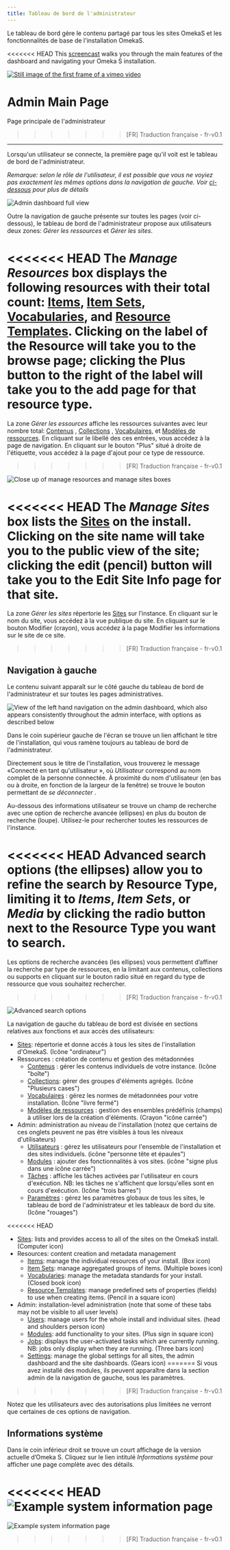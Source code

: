 ```yaml
---
title: Tableau de bord de l'administrateur
---
```


Le tableau de bord gère le contenu partagé par tous les sites OmekaS et les fonctionnalités de base de l'installation OmekaS.

<<<<<<< HEAD
This [screencast](https://vimeo.com/455708039) walks you through the main features of the dashboard and navigating your Omeka S installation.

[![Still image of the first frame of a vimeo video](files/navigatingOmekaS-still.png)](https://vimeo.com/455708039)

Admin Main Page
=======

Page principale de l'administrateur
>>>>>>> [FR] Traduction française - fr-v0.1
---------------------

Lorsqu'un utilisateur se connecte, la première page qu'il voit est le tableau de bord de l'administrateur.

*Remarque: selon le rôle de l'utilisateur, il est possible que vous ne voyiez pas exactement les mêmes options dans la navigation de gauche. Voir [ci-dessous](#left-hand-navigation) pour plus de détails*


![Admin dashboard full view](files/admindashfullview.png)

Outre la navigation de gauche présente sur toutes les pages (voir ci-dessous), le tableau de bord de l'administrateur propose aux utilisateurs deux zones: *Gérer les ressources* et *Gérer les sites*.

<<<<<<< HEAD
The *Manage Resources* box displays the following resources with their total count: [Items](content/items.md), [Item Sets](content/item-sets.md), [Vocabularies](content/vocabularies.md), and [Resource Templates](content/resource-template.md). Clicking on the label of the Resource will take you to the browse page; clicking the Plus button to the right of the label will take you to the add page for that resource type. 
=======
La zone *Gérer les essources* affiche les ressources suivantes avec leur nombre total: [Contenus](/content/items.md) , [Collections](/content/item-sets.md) , [Vocabulaires](/content/vocabularies.md), et [Modèles de ressources](/content/resource-template.md). En cliquant sur le libellé des ces entrées, vous accédez à la page de navigation. En cliquant sur le bouton "Plus" situé à droite de l'étiquette, vous accédez à la page d'ajout pour ce type de ressource.
>>>>>>> [FR] Traduction française - fr-v0.1

![Close up of manage resources and manage sites boxes](files/admindashmanage.png)

<<<<<<< HEAD
The *Manage Sites* box lists the [Sites](sites/index.md) on the install. Clicking on the site name will take you to the public view of the site; clicking the edit (pencil) button will take you to the Edit Site Info page for that site. 
=======
La zone *Gérer les sites* répertorie les [Sites](/sites/index.md) sur l’instance. En cliquant sur le nom du site, vous accédez à la vue publique du site. En cliquant sur le bouton Modifier (crayon), vous accédez à la page Modifier les informations sur le site de ce site.
>>>>>>> [FR] Traduction française - fr-v0.1



Navigation à gauche
---------------------

Le contenu suivant apparaît sur le côté gauche du tableau de bord de l'administrateur et sur toutes les pages administratives.

![View of the left hand navigation on the admin dashboard, which also appears consistently throughout the admin interface, with options as described below](files/leftnav.png)

Dans le coin supérieur gauche de l'écran se trouve un lien affichant le titre de l'installation, qui vous ramène toujours au tableau de bord de l'administrateur.

Directement sous le titre de l'installation, vous trouverez le message «Connecté en tant qu'utilisateur », où *Utilisateur* correspond au nom complet de la personne connectée. À proximité du nom d'utilisateur (en bas ou à droite, en fonction de la largeur de la fenêtre) se trouve le bouton permettant de *se déconnecter* .

Au-dessous des informations utilisateur se trouve un champ de recherche avec une option de recherche avancée (ellipses) en plus du bouton de recherche (loupe). Utilisez-le pour rechercher toutes les ressources de l'instance.

<<<<<<< HEAD
Advanced search options (the ellipses) allow you to refine the search by Resource Type, limiting it to *Items*, *Item Sets*, or *Media* by clicking the radio button next to the Resource Type you want to search. 
=======
Les options de recherche avancées (les ellipses) vous permettent d’affiner la recherche par type de ressources, en la limitant aux contenus, collections ou supports en cliquant sur le bouton radio situé en regard du type de ressource que vous souhaitez rechercher.
>>>>>>> [FR] Traduction française - fr-v0.1

![Advanced search options](files/search.png)

La navigation de gauche du tableau de bord est divisée en sections relatives aux fonctions et aux accès des utilisateurs:

- [Sites](/sites/index.md): répertorie et donne accès à tous les sites de l'installation d'OmekaS. (Icône "ordinateur")
- Ressources : création de contenu et gestion des métadonnées
    - [Contenus](/content/items.md) : gérer les contenus individuels de votre instance. (Icône "boîte")
    - [Collections](/content/item-sets.md): gérer des groupes d'éléments agrégés. (Icône "Plusieurs cases")
    - [Vocabulaires](/content/vocabularies.md) : gérez les normes de métadonnées pour votre installation. (Icône "livre fermé")
    - [Modèles de ressources](/content/resource-template.md) : gestion des ensembles prédéfinis (champs) à utiliser lors de la création d'éléments. (Crayon "icône carrée")
- Admin: administration au niveau de l'installation (notez que certains de ces onglets peuvent ne pas être visibles à tous les niveaux d'utilisateurs)
    - [Utilisateurs](/admin/users.md) : gérez les utilisateurs pour l'ensemble de l'installation et des sites individuels. (icône "personne tête et épaules")
    - [Modules](/modules/index.md) : ajouter des fonctionnalités à vos sites. (icône "signe plus dans une icône carrée")
    - [Tâches](/admin/jobs.md) : affiche les tâches activées par l'utilisateur en cours d'exécution. NB: les tâches ne s'affichent que lorsqu'elles sont en cours d'exécution. (Icône "trois barres")
    - [Paramètres](/admin/settings.md) : gérez les paramètres globaux de tous les sites, le tableau de bord de l'administrateur et les tableaux de bord du site. (Icône "rouages")

<<<<<<< HEAD
- [Sites](sites/index.md): lists and provides access to all of the sites on the OmekaS install. (Computer icon)
- Resources: content creation and metadata management
    - [Items](content/items.md): manage the individual resources of your install. (Box icon)
    - [Item Sets](content/item-sets.md): manage aggregated groups of items. (Multiple boxes icon)
    - [Vocabularies](content/vocabularies.md): manage the metadata standards for your install. (Closed book icon)
    - [Resource Templates](content/resource-template.md): manage predefined sets of properties (fields) to use when creating items. (Pencil in a square icon)
- Admin: installation-level administration (note that some of these tabs may not be visible to all user levels)
    - [Users](admin/users.md): manage users for the whole install and individual sites. (head and shoulders person icon)
    - [Modules](modules/index.md): add functionality to your sites. (Plus sign in square icon)
    - [Jobs](admin/jobs.md): displays the user-activated tasks which are currently running. NB: jobs only display when they are running. (Three bars icon)
    - [Settings](admin/settings.md): manage the global settings for all sites, the admin dashboard and the site dashboards. (Gears icon)
=======
Si vous avez installé des modules, ils peuvent apparaître dans la section admin de la navigation de gauche, sous les paramètres.
>>>>>>> [FR] Traduction française - fr-v0.1

Notez que les utilisateurs avec des autorisations plus limitées ne verront que certaines de ces options de navigation.


Informations système
-------------------------------

Dans le coin inférieur droit se trouve un court affichage de la version actuelle d’Omeka S. Cliquez sur le lien intitulé *Informations système* pour afficher une page complète avec des détails.

<<<<<<< HEAD
![Example system information page](files/systeminfo.png)
=======
![Example system information page](/files/systeminfo.png)

>>>>>>> [FR] Traduction française - fr-v0.1
